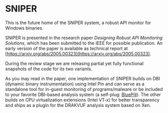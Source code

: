 # SNIPER

This is the future home of the SNIPER system, a robust API monitor for Windows binaries.

SNIPER is presented in the research paper *Designing Robust API Monitoring Solutions*, which has been submitted to the IEEE for possible publication. An early version of the paper is available as technical report at [https://arxiv.org/abs/2005.00323](https://arxiv.org/abs/2005.00323).

During the review stage we are releasing partial yet fully functional snapshots of the code for its two variants.

As you may read in the paper, one implementation of SNIPER builds on DBI (dynamic binary instrumentation) using Intel Pin and can serve as a standalone tool for in-guest monitoring of programs/malware or be included to your favorite DBI-based analysis system (a self-plug: [BluePill](https://github.com/season-lab/bluepill)). The other builds on CPU virtualization extensions (Intel VT-x) for better transparency and ships as a plugin for the DRAKVUF analysis system based on Xen.